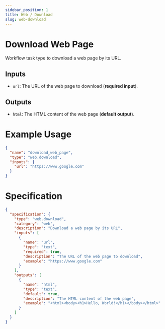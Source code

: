 ```yaml
---
sidebar_position: 1
title: Web / Download
slug: web-download
---
```


# Download Web Page

Workflow task type to download a web page by its URL.

## Inputs

- `url`: The URL of the web page to download (**required input**).

## Outputs

- `html`: The HTML content of the web page (**default output**).

# Example Usage

```json
{
  "name": "download_web_page",
  "type": "web.download",
  "inputs": {
    "url": "https://www.google.com"
  }
}
```

# Specification

```json
{
  "specification": {
    "type": "web.download",
    "category": "web",
    "description": "Download a web page by its URL",
    "inputs": [
      {
        "name": "url",
        "type": "text",
        "required": true,
        "description": "The URL of the web page to download",
        "example": "https://www.google.com"
      }
    ],
    "outputs": [
      {
        "name": "html",
        "type": "text",
        "default": true,
        "description": "The HTML content of the web page",
        "example": "<html><body><h1>Hello, World!</h1></body></html>"
      }
    ]
  }
}
```
